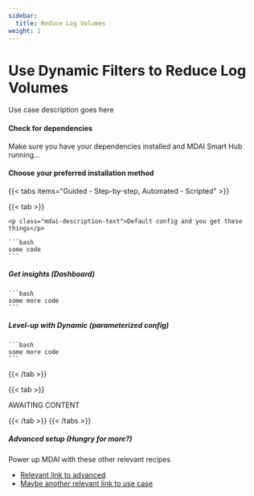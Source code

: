 ```yaml
---
sidebar:
  title: Reduce Log Volumes
weight: 1
---
```

# Use Dynamic Filters to Reduce Log Volumes

Use case description goes here

#### Check for dependencies
Make sure you have your dependencies installed and MDAI Smart Hub running...

#### Choose your preferred installation method

{{< tabs items="Guided - Step-by-step, Automated - Scripted" >}}

<!-- Tab A -->
  {{< tab >}}

    <p class="mdai-description-text">Default config and you get these things</p>

    ```bash
    some code
    ```

##### Get insights (Dashboard)

    ```bash
    some more code
    ```

##### Level-up with Dynamic (parameterized config)

    ```bash
    some more code
    ```

  {{< /tab >}}

<!-- Tab B -->
  {{< tab >}}

AWAITING CONTENT

  {{< /tab >}}
{{< /tabs >}}

##### Advanced setup (Hungry for more?)
Power up MDAI with these other relevant recipes
- [Relevant link to advanced]()
- [Maybe another relevant link to use case]() 
